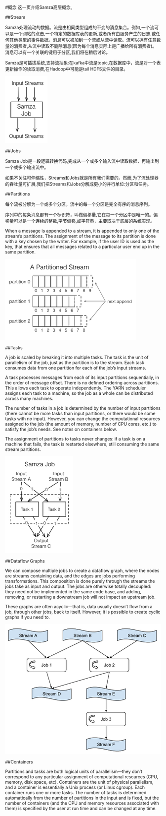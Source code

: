 #概念
这一页介绍Samza高层概念。

##Stream


Samza处理流动的数据。流是由相同类型组成的不变的消息集合。例如,一个流可以是一个网站的点击,一个特定的数据库表的更新,或者所有由服务产生的日志,或任何其他类型的事件数据。消息可以被加到一个流或从流中读取。流可以拥有任意数量的消费者,从流中读取不删除消息(因为每个消息实际上是广播给所有消费者)。消息可以有一个关联的键用于分区,我们将在稍后讨论。

Samza是可插拔系统,支持流抽象:在kafka中流是topic,在数据库中，流是对一个表更新操作的读取消费,在Hadoop中可能是tail HDFS文件的目录。

![job](./pic/job.png)

##Jobs

Samza Job是一段逻辑转换代码,完成从一个或多个输入流中读取数据，再输出到一个或多个输出流中。


如果不关注可伸缩性，Streams和Jobs就是所有我们需要的。然而,为了流处理器的吞吐量可扩展,我们把Streams和Jobs分解成更小的并行单位:分区和任务。

##Partitions


每个流被分解为一个或多个分区。流中的每一个分区是完全有序的消息序列。

序列中的每条消息都有一个标识符，叫做偏移量,它在每一个分区中是唯一的。偏移量可以是一个连续的整数,字节偏移,或字符串，主要取决于底层的系统实现。

When a message is appended to a stream, it is appended to only one of the stream’s partitions. The assignment of the message to its partition is done with a key chosen by the writer. For example, if the user ID is used as the key, that ensures that all messages related to a particular user end up in the same partition.

![stream](./pic/stream.png)

##Tasks

A job is scaled by breaking it into multiple tasks. The task is the unit of parallelism of the job, just as the partition is to the stream. Each task consumes data from one partition for each of the job’s input streams.

A task processes messages from each of its input partitions sequentially, in the order of message offset. There is no defined ordering across partitions. This allows each task to operate independently. The YARN scheduler assigns each task to a machine, so the job as a whole can be distributed across many machines.

The number of tasks in a job is determined by the number of input partitions (there cannot be more tasks than input partitions, or there would be some tasks with no input). However, you can change the computational resources assigned to the job (the amount of memory, number of CPU cores, etc.) to satisfy the job’s needs. See notes on containers below.

The assignment of partitions to tasks never changes: if a task is on a machine that fails, the task is restarted elsewhere, still consuming the same stream partitions.

![job_detail](./pic/job_detail.png)

##Dataflow Graphs

We can compose multiple jobs to create a dataflow graph, where the nodes are streams containing data, and the edges are jobs performing transformations. This composition is done purely through the streams the jobs take as input and output. The jobs are otherwise totally decoupled: they need not be implemented in the same code base, and adding, removing, or restarting a downstream job will not impact an upstream job.

These graphs are often acyclic—that is, data usually doesn’t flow from a job, through other jobs, back to itself. However, it is possible to create cyclic graphs if you need to.

![dag](./pic/dag.png)

##Containers

Partitions and tasks are both logical units of parallelism—they don’t correspond to any particular assignment of computational resources (CPU, memory, disk space, etc). Containers are the unit of physical parallelism, and a container is essentially a Unix process (or Linux cgroup). Each container runs one or more tasks. The number of tasks is determined automatically from the number of partitions in the input and is fixed, but the number of containers (and the CPU and memory resources associated with them) is specified by the user at run time and can be changed at any time.